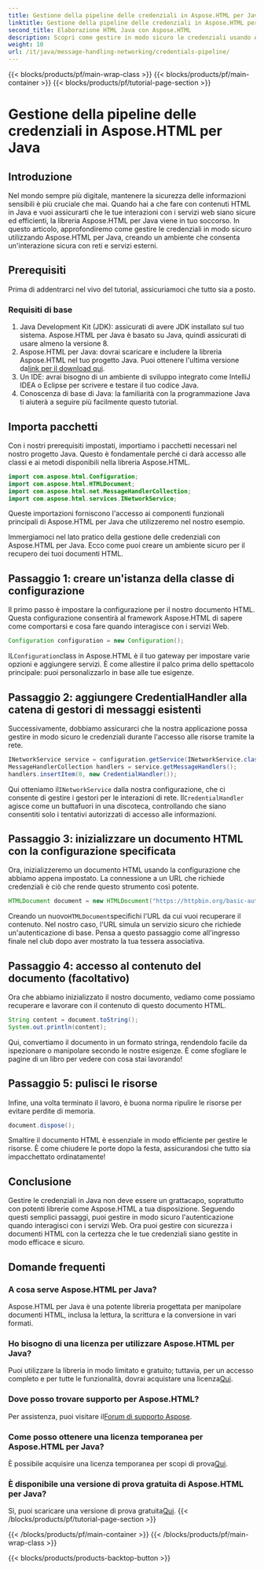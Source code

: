 ```yaml
---
title: Gestione della pipeline delle credenziali in Aspose.HTML per Java
linktitle: Gestione della pipeline delle credenziali in Aspose.HTML per Java
second_title: Elaborazione HTML Java con Aspose.HTML
description: Scopri come gestire in modo sicuro le credenziali usando Aspose.HTML per Java in questa guida passo-passo. Esplora suggerimenti essenziali e best practice.
weight: 10
url: /it/java/message-handling-networking/credentials-pipeline/
---
```


{{< blocks/products/pf/main-wrap-class >}}
{{< blocks/products/pf/main-container >}}
{{< blocks/products/pf/tutorial-page-section >}}

# Gestione della pipeline delle credenziali in Aspose.HTML per Java

## Introduzione
Nel mondo sempre più digitale, mantenere la sicurezza delle informazioni sensibili è più cruciale che mai. Quando hai a che fare con contenuti HTML in Java e vuoi assicurarti che le tue interazioni con i servizi web siano sicure ed efficienti, la libreria Aspose.HTML per Java viene in tuo soccorso. In questo articolo, approfondiremo come gestire le credenziali in modo sicuro utilizzando Aspose.HTML per Java, creando un ambiente che consenta un'interazione sicura con reti e servizi esterni.
## Prerequisiti
Prima di addentrarci nel vivo del tutorial, assicuriamoci che tutto sia a posto. 
### Requisiti di base
1. Java Development Kit (JDK): assicurati di avere JDK installato sul tuo sistema. Aspose.HTML per Java è basato su Java, quindi assicurati di usare almeno la versione 8.
2.  Aspose.HTML per Java: dovrai scaricare e includere la libreria Aspose.HTML nel tuo progetto Java. Puoi ottenere l'ultima versione da[link per il download qui](https://releases.aspose.com/html/java/).
3. Un IDE: avrai bisogno di un ambiente di sviluppo integrato come IntelliJ IDEA o Eclipse per scrivere e testare il tuo codice Java.
4. Conoscenza di base di Java: la familiarità con la programmazione Java ti aiuterà a seguire più facilmente questo tutorial.
## Importa pacchetti
Con i nostri prerequisiti impostati, importiamo i pacchetti necessari nel nostro progetto Java. Questo è fondamentale perché ci darà accesso alle classi e ai metodi disponibili nella libreria Aspose.HTML.
```java
import com.aspose.html.Configuration;
import com.aspose.html.HTMLDocument;
import com.aspose.html.net.MessageHandlerCollection;
import com.aspose.html.services.INetworkService;
```
Queste importazioni forniscono l'accesso ai componenti funzionali principali di Aspose.HTML per Java che utilizzeremo nel nostro esempio.

Immergiamoci nel lato pratico della gestione delle credenziali con Aspose.HTML per Java. Ecco come puoi creare un ambiente sicuro per il recupero dei tuoi documenti HTML.
## Passaggio 1: creare un'istanza della classe di configurazione
Il primo passo è impostare la configurazione per il nostro documento HTML. Questa configurazione consentirà al framework Aspose.HTML di sapere come comportarsi e cosa fare quando interagisce con i servizi Web.
```java
Configuration configuration = new Configuration();
```
 IL`Configuration`class in Aspose.HTML è il tuo gateway per impostare varie opzioni e aggiungere servizi. È come allestire il palco prima dello spettacolo principale: puoi personalizzarlo in base alle tue esigenze.
## Passaggio 2: aggiungere CredentialHandler alla catena di gestori di messaggi esistenti
Successivamente, dobbiamo assicurarci che la nostra applicazione possa gestire in modo sicuro le credenziali durante l'accesso alle risorse tramite la rete.
```java
INetworkService service = configuration.getService(INetworkService.class);
MessageHandlerCollection handlers = service.getMessageHandlers();
handlers.insertItem(0, new CredentialHandler());
```
 Qui otteniamo il`INetworkService` dalla nostra configurazione, che ci consente di gestire i gestori per le interazioni di rete. Il`CredentialHandler` agisce come un buttafuori in una discoteca, controllando che siano consentiti solo i tentativi autorizzati di accesso alle informazioni.
## Passaggio 3: inizializzare un documento HTML con la configurazione specificata
Ora, inizializzeremo un documento HTML usando la configurazione che abbiamo appena impostato. La connessione a un URL che richiede credenziali è ciò che rende questo strumento così potente.
```java
HTMLDocument document = new HTMLDocument("https://httpbin.org/basic-auth/username/securelystoredpassword", configurazione);
```
 Creando un nuovo`HTMLDocument`specifichi l'URL da cui vuoi recuperare il contenuto. Nel nostro caso, l'URL simula un servizio sicuro che richiede un'autenticazione di base. Pensa a questo passaggio come all'ingresso finale nel club dopo aver mostrato la tua tessera associativa.
## Passaggio 4: accesso al contenuto del documento (facoltativo)
Ora che abbiamo inizializzato il nostro documento, vediamo come possiamo recuperare e lavorare con il contenuto di questo documento HTML.
```java
String content = document.toString();
System.out.println(content);
```
Qui, convertiamo il documento in un formato stringa, rendendolo facile da ispezionare o manipolare secondo le nostre esigenze. È come sfogliare le pagine di un libro per vedere con cosa stai lavorando!
## Passaggio 5: pulisci le risorse
Infine, una volta terminato il lavoro, è buona norma ripulire le risorse per evitare perdite di memoria.
```java
document.dispose();
```
Smaltire il documento HTML è essenziale in modo efficiente per gestire le risorse. È come chiudere le porte dopo la festa, assicurandosi che tutto sia impacchettato ordinatamente!
## Conclusione
Gestire le credenziali in Java non deve essere un grattacapo, soprattutto con potenti librerie come Aspose.HTML a tua disposizione. Seguendo questi semplici passaggi, puoi gestire in modo sicuro l'autenticazione quando interagisci con i servizi Web. Ora puoi gestire con sicurezza i documenti HTML con la certezza che le tue credenziali siano gestite in modo efficace e sicuro.

## Domande frequenti
### A cosa serve Aspose.HTML per Java?
Aspose.HTML per Java è una potente libreria progettata per manipolare documenti HTML, inclusa la lettura, la scrittura e la conversione in vari formati.
### Ho bisogno di una licenza per utilizzare Aspose.HTML per Java?
 Puoi utilizzare la libreria in modo limitato e gratuito; tuttavia, per un accesso completo e per tutte le funzionalità, dovrai acquistare una licenza[Qui](https://purchase.aspose.com/buy).
### Dove posso trovare supporto per Aspose.HTML?
 Per assistenza, puoi visitare il[Forum di supporto Aspose](https://forum.aspose.com/c/html/29).
### Come posso ottenere una licenza temporanea per Aspose.HTML per Java?
 È possibile acquisire una licenza temporanea per scopi di prova[Qui](https://purchase.aspose.com/temporary-license/).
### È disponibile una versione di prova gratuita di Aspose.HTML per Java?
 Sì, puoi scaricare una versione di prova gratuita[Qui](https://releases.aspose.com/).
{{< /blocks/products/pf/tutorial-page-section >}}

{{< /blocks/products/pf/main-container >}}
{{< /blocks/products/pf/main-wrap-class >}}

{{< blocks/products/products-backtop-button >}}
